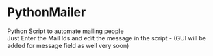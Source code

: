 # PythonMailer
Python Script to automate mailing people<br />
Just Enter the Mail Ids and edit the message in the script - (GUI will be added for message field as well very soon)
